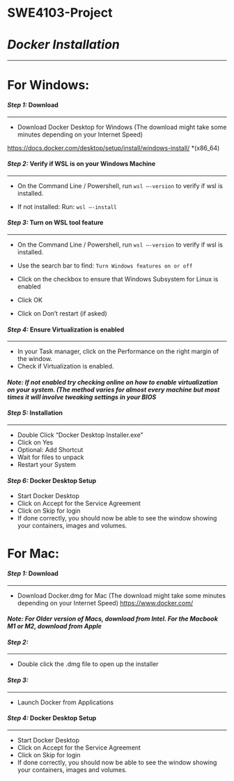 # SWE4103-Project

# *Docker Installation*  
---
# For Windows:  

#### *Step 1:* Download
---
- Download Docker Desktop for Windows (The download might take some minutes depending on your Internet Speed)

https://docs.docker.com/desktop/setup/install/windows-install/
*(x86_64)

#### *Step 2:* Verify if WSL is on your Windows Machine
---
- On the Command Line / Powershell, run
`wsl –-version` 
to verify if wsl is installed.

- If not installed:
Run:
`wsl –-install`

#### *Step 3:* Turn on WSL tool feature
---
- On the Command Line / Powershell, run
`wsl –-version` 
to verify if wsl is installed.

- Use the search bar to find:
`Turn Windows features on or off`

- Click on the checkbox to ensure that Windows Subsystem for Linux is enabled

- Click OK
- Click on Don’t restart (if asked)

#### *Step 4:* Ensure Virtualization is enabled
---
- In your Task manager, click on the Performance on the right margin of the window.
- Check if Virtualization is enabled.

#### *Note: If not enabled try checking online on how to enable virtualization on your system. (The method varies for almost every machine but most times it will involve tweaking settings in your BIOS*

#### *Step 5:* Installation
---
- Double Click “Docker Desktop Installer.exe”
- Click on Yes
- Optional: Add Shortcut
- Wait for files to unpack
- Restart your System

#### *Step 6:* Docker Desktop Setup
- Start Docker Desktop
- Click on Accept for the Service Agreement
- Click on Skip for login
- If done correctly, you should now be able to see the window showing your containers, images and volumes.

# For Mac:  

#### *Step 1:* Download
----
 - Download Docker.dmg for Mac (The download might take some minutes depending on your Internet Speed)
https://www.docker.com/

#### *Note: For Older version of Macs, download from Intel. For the Macbook M1 or M2, download from Apple*

#### *Step 2:* 
----
 - Double click the .dmg file to open up the installer

#### *Step 3:* 
----
 - Launch Docker from Applications

#### *Step 4:* Docker Desktop Setup
----
 - Start Docker Desktop
- Click on Accept for the Service Agreement
- Click on Skip for login
- If done correctly, you should now be able to see the window showing your containers, images and volumes.

